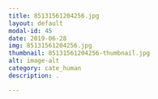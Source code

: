 ```yaml
---
title: 85131561204256.jpg
layout: default
modal-id: 45
date: 2019-06-28
img: 85131561204256.jpg
thumbnail: 85131561204256-thumbnail.jpg
alt: image-alt
category: cate_human
description: .

---
```

